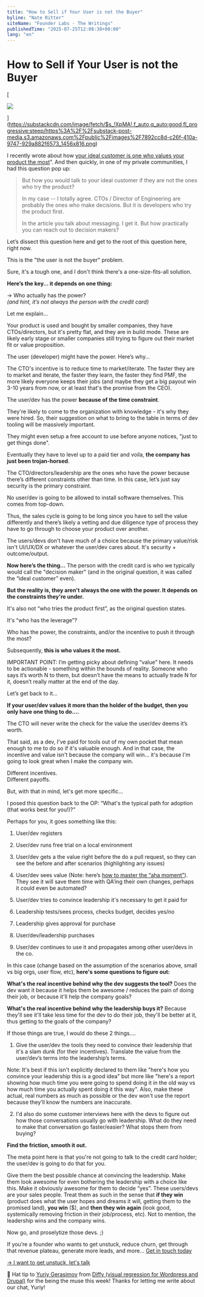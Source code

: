 ```yaml
---
title: "How to Sell if Your User is not the Buyer"
byline: "Nate Ritter"
siteName: "Founder Labs - The Writings"
publishedTime: "2025-07-25T12:08:38+00:00"
lang: "en"
---
```


# How to Sell if Your User is not the Buyer

[

![](https://substackcdn.com/image/fetch/$s_!XpMA!,w_1456,c_limit,f_auto,q_auto:good,fl_progressive:steep/https%3A%2F%2Fsubstack-post-media.s3.amazonaws.com%2Fpublic%2Fimages%2F7892cc8d-c26f-410a-9747-929a882f6573_1456x816.png)

](https://substackcdn.com/image/fetch/$s_!XpMA!,f_auto,q_auto:good,fl_progressive:steep/https%3A%2F%2Fsubstack-post-media.s3.amazonaws.com%2Fpublic%2Fimages%2F7892cc8d-c26f-410a-9747-929a882f6573_1456x816.png)

I recently wrote about how [your ideal customer is one who values your product the most](https://writings.founderlabs.io/p/your-ideal-customer-is-one-who-values)”. And then quickly, in one of my private communities, I had this question pop up:

> But how you would talk to your ideal customer if they are not the ones who try the product?
> 
> In my case -- I totally agree. CTOs / Director of Engineering are probably the ones who make decisions. But it is developers who try the product first.
> 
> In the article you talk about messaging. I get it. But how practically you can reach out to decision makers?

Let’s dissect this question here and get to the root of this question here, right now.

This is the "the user is not the buyer" problem.

Sure, it's a tough one, and I don't think there's a one-size-fits-all solution.

**Here’s the key… it depends on one thing:**

→ Who actually has the power?  
_(and hint, it’s not always the person with the credit card)_

Let me explain…

Your product is used and bought by smaller companies, they have CTOs/directors, but it's pretty flat, and they are in build mode. These are likely early stage or smaller companies still trying to figure out their market fit or value proposition.

The user (developer) might have the power. Here’s why…

The CTO's incentive is to reduce time to market/iterate. The faster they are to market and iterate, the faster they learn, the faster they find PMF, the more likely everyone keeps their jobs (and maybe they get a big payout win 3-10 years from now, or at least that's the promise from the CEO).

The user/dev has the power **because of the time constraint**.

They're likely to come to the organization with knowledge - it's why they were hired. So, their suggestion on what to bring to the table in terms of dev tooling will be massively important.

They might even setup a free account to use before anyone notices, "just to get things done".

Eventually they have to level up to a paid tier and voila, **the company has just been trojan-horsed**.

The CTO/directors/leadership are the ones who have the power because there’s different constraints other than time. In this case, let’s just say security is the primary constraint.

No user/dev is going to be allowed to install software themselves. This comes from top-down.

Thus, the sales cycle is going to be long since you have to sell the value differently and there’s likely a vetting and due diligence type of process they have to go through to choose your product over another.

The users/devs don't have much of a choice because the primary value/risk isn't UI/UX/DX or whatever the user/dev cares about. It's security + outcome/output.

**Now here’s the thing…** The person with the credit card is who we typically would call the "decision maker" (and in the original question, it was called the “ideal customer” even).

**But the reality is, they aren't always the one with the power. It depends on the constraints they're under.**

It's also not “who tries the product first”, as the original question states.

It's “who has the leverage”?

Who has the power, the constraints, and/or the incentive to push it through the most?

Subsequently, **this is who values it the most.**

IMPORTANT POINT: I’m getting picky about defining “value” here. It needs to be actionable - something within the bounds of reality. Someone who says it’s worth N to them, but doesn’t have the means to actually trade N for it, doesn’t really matter at the end of the day.

Let’s get back to it…

**If your user/dev values it more than the holder of the budget, then you only have one thing to do….**

The CTO will never write the check for the value the user/dev deems it’s worth.

That said, as a dev, I've paid for tools out of my own pocket that mean enough to me to do so if it's valuable enough. And in that case, the incentive and value isn't because the company will win... it's because I'm going to look great when I make the company win.

Different incentives.  
Different payoffs.

But, with that in mind, let's get more specific...

I posed this question back to the OP: “What's the typical path for adoption (that works best for you!)?”

Perhaps for you, it goes something like this:

1.  User/dev registers
    
2.  User/dev runs free trial on a local environment
    
3.  User/dev gets a the value right before the do a pull request, so they can see the before and after scenarios (highlighting any issues)
    
4.  User/dev sees value (Note: here’s [how to master the “aha moment”](https://writings.founderlabs.io/p/how-to-increase-mrr-activating-users?utm_source=publication-search)). They see it will save them time with QA’ing their own changes, perhaps it could even be automated?
    
5.  User/dev tries to convince leadership it's necessary to get it paid for
    
6.  Leadership tests/sees process, checks budget, decides yes/no
    
7.  Leadership gives approval for purchase
    
8.  User/dev/leadership purchases
    
9.  User/dev continues to use it and propagates among other user/devs in the co.
    

In this case (change based on the assumption of the scenarios above, small vs big orgs, user flow, etc), **here's some questions to figure out:**

**What's the real incentive behind why the dev suggests the tool?** Does the dev want it because it helps them be awesome / reduces the pain of doing their job, or because it'll help the company goals?

**What's the real incentive behind why the leadership buys it?** Because they'll see it'll take less time for the dev to do their job, they'll be better at it, thus getting to the goals of the company?

If those things are true, I would do these 2 things….

1.  Give the user/dev the tools they need to convince their leadership that it's a slam dunk (for their incentives). Translate the value from the user/dev’s terms into the leadership’s terms.
    

Note: It's best if this isn't explicitly declared to them like "here's how you convince your leadership this is a good idea" but more like "here's a report showing how much time you were going to spend doing it in the old way vs how much time you actually spent doing it this way". Also, make these actual, real numbers as much as possible or the dev won't use the report because they’ll know the numbers are inaccurate.

2.  I'd also do some customer interviews here with the devs to figure out how those conversations usually go with leadership. What do they need to make that conversation go faster/easier? What stops them from buying?
    

**Find the friction, smooth it out.**

The meta point here is that you're not going to talk to the credit card holder; the user/dev is going to do that for you.

Give them the best possible chance at convincing the leadership. Make them look awesome for even bothering the leadership with a choice like this. Make it obviously awesome for them to decide “yes”. These users/devs are your sales people. Treat them as such in the sense that **if they win** (product does what the user hopes and dreams it will, getting them to the promised land), **you win** ($), and **then they win again** (look good, systemically removing friction in their job/process, etc). Not to mention, the leadership wins and the company wins.

Now go, and proselytize those devs. ;)

If you’re a founder who wants to get unstuck, reduce churn, get through that revenue plateau, generate more leads, and more… [Get in touch today](https://fantastical.app/nateritter/nrp)

[→ I want to get unstuck, let's talk](https://fantastical.app/nateritter/nrp)

🧢 Hat tip to [Yuriy Gerasimov](https://ygerasimov.com/) from [Diffy (visual regression for Wordpress and Drupal)](https://diffy.website/) for the being the muse this week! Thanks for letting me write about our chat, Yuriy!